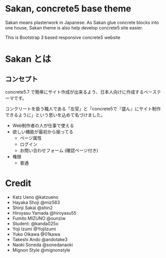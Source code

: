 # Sakan, concrete5 base theme

Sakan means plasterwork in Japanese. As Sakan glue concrete blocks into one house, Sakan theme is also help develop concrete5 site easier.

This is Bootstrap 3 based responsive concrete5 website


# Sakan とは

## コンセプト

concrete5.7 で簡単にサイト作成が出来るよう、日本人向けに作成するベーステーマです。

コンクリートを扱う職人である「左官」と「concrete5で『盛ん』にサイト制作できるように」という思いを込めて名づけました。

- Web制作者の人が仕事で使える
- 欲しい機能が最初から揃ってる
    - ページ属性
    - ログイン
    - お問い合わせフォーム (確認ページ付き)
- 権限
    - 普通
    

# Credit

- Katz Ueno @katzueno
- Hayaka Shoji @miz563
- Shinji Sakai @shin2
- Hiroyasu Yamada @hiroyasu55
- Fumito MIZUNO @ounziw
- Student: @kanda025o
- Yoji  Izumi @YojiIzumi
- Yuko Oikawa @01kawa
- Takeshi Ando @andotake3
- Naoki Soneda @sonedanaoki
- Mignon Style @mignonstyle
